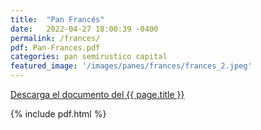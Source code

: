 ```yaml
---
title:  "Pan Francés"
date:   2022-04-27 18:00:39 -0400
permalink: /frances/
pdf: Pan-Frances.pdf
categories: pan semirustico capital
featured_image: '/images/panes/frances/frances_2.jpeg'
---
```


<a href="https://mapadepanesvenezolanos.github.io/assets/pdf/{{ page.pdf }}">Descarga el documento del {{ page.title }}</a>

{% include pdf.html %}
